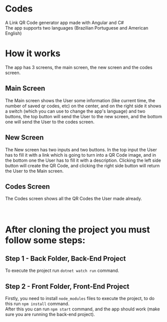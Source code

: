 # Codes
A Link QR Code generator app made with Angular and C#<br>
The app supports two languages (Brazilian Portuguese and American English) 

# How it works
The app has 3 screens, the main screen, the new screen and the codes screen.

## Main Screen
The Main screen shows the User some information (like current time, the number of saved qr codes, etc) on the center, and on the right side it shows a switch (which you can use to change the app's language) and two buttons, the top button will send the User to the new screen, and the bottom one will send the User to the codes screen.

## New Screen
The New screen has two inputs and two buttons. In the top input the User has to fill it with a link which is going to turn into a QR Code image, and in the bottom one the User has to fill it with a description.
Clicking the left side button will create the QR Code, and clicking the right side button will return the User to the Main screen.

## Codes Screen
The Codes screen shows all the QR Codes the User made already.
<br><br><br>

# After cloning the project you must follow some steps:

## Step 1 - Back Folder, Back-End Project
To execute the project run ``dotnet watch run`` command.

## Step 2 - Front Folder, Front-End Project
Firstly, you need to install ``node_modules`` files to execute the project, to do this run ``npm install`` command. <br>
After this you can run ``npm start`` command, and the app should work (make sure you are running the back-end project).
